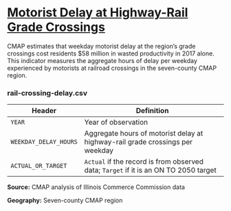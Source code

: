 # [Motorist Delay at Highway-Rail Grade Crossings](https://www.cmap.illinois.gov/2050/indicators/rail-crossing-delay)

CMAP estimates that weekday motorist delay at the region’s grade crossings cost residents $58 million in wasted productivity in 2017 alone. This indicator measures the aggregate hours of delay per weekday experienced by motorists at railroad crossings in the seven-county CMAP region.

### rail-crossing-delay.csv

Header | Definition
-------|-----------
`YEAR` | Year of observation
`WEEKDAY_DELAY_HOURS` | Aggregate hours of motorist delay at highway-rail grade crossings per weekday
`ACTUAL_OR_TARGET` | `Actual` if the record is from observed data; `Target` if it is an ON TO 2050 target

**Source:** CMAP analysis of Illinois Commerce Commission data

**Geography:** Seven-county CMAP region
